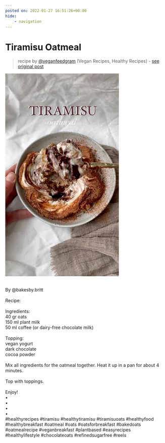 ```yaml
---
posted on: 2022-01-27 16:51:26+00:00
hide:
    - navigation
---
```


# Tiramisu Oatmeal  

> recipe by [@veganfeedgram](https://www.instagram.com/veganfeedgram/) 
(Vegan Recipes, Healthy Recipes) - [see original post](https://instagram.com/p/CZPZyAAJyQz)

![](../img/veganfeedgram_27-01-2022_1601.png)

\
By @bakesby.britt \
\
Recipe:\
\
Ingredients:\
40 gr oats\
150 ml plant milk\
50 ml coffee (or dairy-free chocolate milk)\
\
Topping:\
vegan yogurt\
dark chocolate\
cocoa powder\
\
Mix all ingredients for the oatmeal together.  Heat it up in a pan for about 4 minutes.\
\
Top with toppings.\
\
Enjoy!\
•\
•\
•\
•\
\#healthyrecipes \#tiramisu \#healthytiramisu \#tiramisuoats \#healthyfood \#healthybreakfast \#oatmeal \#oats \#oatsforbreakfast \#bakedoats \#oatmealrecipe \#veganbreakfast \#plantbased \#easyrecipes \#healthylifestyle \#chocolateoats \#refinedsugarfree \#reels 